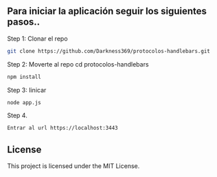 ## Para iniciar la aplicación seguir los siguientes pasos.. 

Step 1: Clonar el repo

```bash
git clone https://github.com/Darkness369/protocolos-handlebars.git
```

Step 2: Moverte al repo cd protocolos-handlebars

```bash
npm install
```


Step 3: Iinicar

```bash
node app.js
```

Step 4. 
```zsh
Entrar al url https://localhost:3443
```

## License

This project is licensed under the MIT License.
